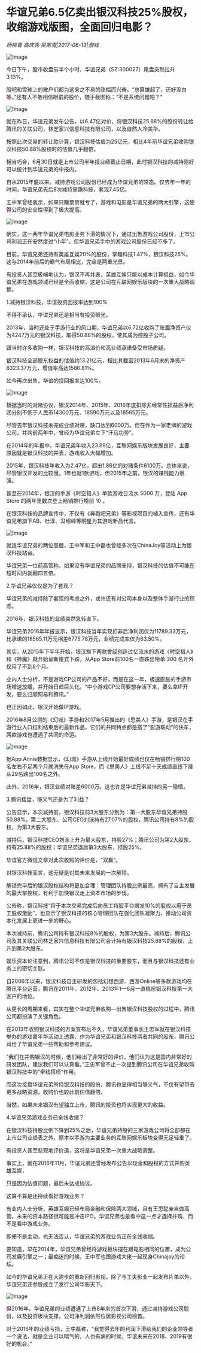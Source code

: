 # 华谊兄弟6.5亿卖出银汉科技25%股权，收缩游戏版图，全面回归电影？

*杨柳青 高庆秀 吴寒雪|2017-06-13|游戏*

![Image](http://static.ylzbl.com/uploads/ueditor/php/upload/image/20170822/1503395630111641.jpg)

今日下午，股市收盘前半个小时，华谊兄弟（SZ:300027）尾盘突然拉升3.13%。

股吧和雪球上的散户们都为这来之不易的涨幅而兴奋。“总算雄起了，还好没白等。”还有人不敢相信眼前的股价，随手截图称：“不是系统问题吧？”

![Image](http://p2.pstatp.com/large/37c800028e2f6fbefbcb)

就在昨日，华谊兄弟发布公告，以6.47亿对价，将银汉科技25.88%的股份转让给腾讯的关联公司，林芝家兴信息科技有限公司，以及自然人冷美华。

按照此次交易的转让款计算，银汉科技估值为25亿元，相比4年前华谊兄弟收购银汉科技50.88%股权时的估值几乎翻倍。

相当巧合，6月30日就是上市公司半年报业绩截止日期，此时银汉科技的减持刚好可以统计到华谊兄弟的中报内。

自从2015年底以来，减持游戏公司股份已经成为华谊兄弟的常态。仅去年一年的时间，华谊兄弟先后8次减持掌趣科技，套现7.45亿。

王中军曾经表示，如果只赚票房就亏了，游戏和电影是华谊兄弟的两大引擎，这使得公司的安全性得到了极大提高。

![Image](http://p2.pstatp.com/large/37c600045ec0a8217077)

确实，这一两年华谊兄弟电影业务下滑的情况下，通过出售游戏公司股份，上市公司利润正在安然度过“小年”。但华谊兄弟手中的游戏公司股份已经不多了。

目前，华谊兄弟还持有英雄互娱20%的股份，掌趣科技1.47%，银汉科技25%。这与2014年前后的霸气布局相比，完全是两重光景。

有投资人甚至极端地认为，银汉不再并表，英雄互娱只能以成本计算损益，如今华谊兄弟在游戏领域已经是全面收缩，这是公司在互联网娱乐版块的一次重大战略调整。

1.减持银汉科技，华谊投资回报率达到100%

不得不承认，华谊兄弟还是相当有投资眼光。

2013年，当时还处于手游行业的风口期，华谊兄弟以6.72亿收购了账面净资产仅为4247万元的银汉科技，取得50.88%的股权，使其成为控股子公司。

跟当时许多收购一样，银汉科技的高溢价和高业绩承诺备受市场质疑。

银汉科技全部股东权益的估值约13.21亿元，相比其截至2013年6月末的净资产8323.37万元，增值率高达1586.81%。

如今再次出售，华谊的投回报率达100%。

![Image](http://p1.pstatp.com/large/37c600045ec13a034356)

根据当时的对赌协议，银汉2014年、2015年、2016年度扣除非经常性损益后净利润分别不低于人民币14300万元、18590万元以及18565万元。

尽管去年银汉科技未完成业绩对赌，缺口达到6000万。但在作为一家老牌的游戏公司，并购前两年中，曾经为华谊兄弟立下“汗马功劳”。

在2014年的年报中，华谊兄弟年收入23.89亿，互联网娱乐版块发展良好，主要原因就是银汉科技的并表，游戏收入大幅增加。

2015年，银汉科技年收入为2.47亿，超出1.86亿的对赌条件6100万。总体来说，尽管银汉开发的比较慢，1年也就1款游戏，但2015年之前，银汉的赚钱能力很强。

甚至在2014年，银汉的手游《时空猎人》单款游戏日流水 5000 万，登陆 App Store 的两年里数次登上畅销排行榜前 10 。

在银汉科技的品牌宣传中，不仅有《奔跑吧兄弟》等影视项目的植入宣传，还有华谊兄弟旗下AB、杜淳、冯绍峰等明星为其游戏新品代言。

![Image](http://p1.pstatp.com/large/37c300045f30b16ebaa1)

就连华谊兄弟的两位高层，王中军和王中磊也曾经多次在ChinaJoy等活动上为银汉科技站台。

华谊兄弟一位前高管称，如果没有华谊兄弟的品牌支持，银汉科技的估值不可能在短时间内就翻四五倍。

2.华谊兄弟仅仅是为了套现？

华谊兄弟的减持除了套现的考虑之外，或许还有对公司本身以及整体手游行业的顾虑。

2016年，银汉科技的业绩突然急转直下。

华谊兄弟2016年年报显示，银汉科技当年实现扣非后净利润仅为11789.33万元，比承诺的18565.11万元相差6775.78万元，业绩完成率仅为63.50%。

其实，从2015年下半年开始，银汉旗下两款曾经创造过亿流水的游戏《时空猎人》和《神魔》就开始呈断崖式下跌，从App Store前100名一直跌出榜单 300 名开外仅用了不到6个月。

业内人士分析，不是游戏CP公司的产品不好，而是在这一年，极速膨胀的手游市场增速放缓，并开始日趋巨头化。“中小游戏CP公司要想存活下来，要么拿IP开发，要么归顺网易和腾讯。”

也正因如此，银汉开始做IP游戏。

2016年8月公测的《幻城》手游和2017年5月推出的《思美人》手游，是银汉在手游行业人口红利结束后的最新作品，它们的共同特点都是搭了“影游联动”的快车，两款游戏也遭遇了共同的命运。

![Image](http://p2.pstatp.com/large/37c300045f3251fd9b36)

据App Annie数据显示，《幻城》手游从上线开始最好成绩也仅在畅销排行榜100名左右不足两个月就消失在App Store，而《思美人》上线不足十天成绩直线下降从29名跌出100名之外。

此外，2016年，银汉业绩对赌差6000万。这也许是华谊兄弟减持的另一隐情。

3.腾讯接盘，够义气还是为了利益？

公告显示，本次减持前，银汉科技前3大股东分别为：第一大股东华谊兄弟持股50.88%，第二大股东、公司CEO刘泳持有27.07%的股权，腾讯公司持有8%的股权，为第3大股东。

减持后，银汉科技CEO刘泳上升为最大股东，持股27%；腾讯公司为第2大股东，持有25.88%的股权；华谊兄弟退居第3大股东，持股25%。

华谊官方微信文章对此次收购的评价是，“双赢”。

对银汉科技而言，这无疑是对其未来发展的一次解锁。

解锁完毕后的银汉股权结构将更加合理：管理团队持股比例最高，拥有了自主发展的最大掌控权，有利于加快银汉走上资本市场的步伐。

公告称，银汉科技“将于本次交易完成后向员工持股平台增发10%的股权以用于员工股权激励”，也显示了银汉科技的核心管理团队在强化团队凝聚力、推动公司资本化发展上更进一步的野心。

本次减持前，腾讯公司持有银汉科技8%的股权，为第3大股东。减持后，腾讯公司及其关联公司林芝家兴信息科技有限公司合计持有银汉科技25.88%的股权，上升到第2大股东。

娱乐资本论注意到，腾讯公司不仅是银汉科技的重要股东，而且与银汉科技还有业务上的密切关联。

自2006年以来，银汉科技自主研发的包括幻想西游、西游Online等多款游戏均在腾讯平台运营，腾讯在2011年、2012年、2013年1—6月一直稳居银汉科技第一大客户的地位。

从更长的周期来看，其实在整个华谊兄弟收购—出售银汉科技股权的过程中，腾讯公司都扮演了关键角色。

在2013年收购银汉科技的方案宣布后不久，华谊兄弟董事长王忠军就在银汉科技举办的游戏嘉年华活动上透露，作为华谊兄弟和银汉科技两者共同的股东，腾讯公司给了华谊兄弟一些帮助和参考建议。

“我们在并购银汉的时候，他们给出了非常好的评价，他们认为这是国内非常好的研发团队，建议我们可以认真看。”王忠军曾不止一次提到腾讯公司在华谊兄弟收购银汉科技中的“牵线搭桥”作用。

而这次接盘华谊兄弟所持银汉科技的股份，腾讯也显得相当够义气，不仅有望带去更多战略资源，收购价也较此前估值翻倍。

当然，如果未来银汉有望独立上市，腾讯的投资也将实现更大的收益。

4.华谊兄弟游戏业务已全线收缩？

在银汉科技持股比例下降到25%之后，华谊兄弟持股的三家游戏公司将全部都在上市公司业绩表之外，原本以手游为主要业务的互联网娱乐板块变得无足轻重了。

有投资人甚至悲观地评价道，这将是华谊兄弟一次重大战略调整。

事实上，就在2016年11月，华谊兄弟还曾经发布公告以现金和股权的方式并购英雄互娱，

只是因为估值问题，最后未达成协议。

这算不算是还持续看好游戏业务？

有业内人士分析，英雄互娱已经布局金融和保险两大领域，且有王思聪亲自做高管，未来的资本路径很可能是冲击IPO，华谊兄弟也是看中这一点才选择并购，而不是看中游戏业务。

即便不是主动，也无法否认，华谊兄弟的游戏业务正在全线收缩。

要知道，早在2014年，华谊兄弟曾经将游戏板块摆在跟电影相同的位置，成为公司发展引擎之一；最痴迷的时候，王中军也跟游戏大佬一起现身Chinajoy的论坛。

如今的华谊兄弟正在大跨步的重新回归影视。除了与工夫影业一起发布片单以外，华谊兄弟还参股成立了发行公司华影天下。

![Image](http://p3.pstatp.com/large/37c300045f338a078ee0)

但2016年，华谊兄弟的业绩遭遇了上市8年来的首次下滑，通过减持游戏公司股份，以及投资板块支撑，公司净利润依然位居影视公司榜首。

对于2016年的业绩亏损，王中磊称，“我觉得去年的利润下滑给我们的企业领导者一个说法，就是企业可以喘气的，人也有病的时候，华谊未来在2018、2019有很好的机会。”

